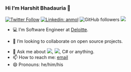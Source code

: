### Hi I’m Harshit Bhadauria 👋


[![Twitter Follow](https://img.shields.io/twitter/follow/iam_hbhadauria?label=Follow)](https://twitter.com/intent/follow?screen_name=iam_hbhadauria)
[![Linkedin: anmol](https://img.shields.io/badge/-harshitbhadauria-blue?style=flat-square&logo=Linkedin&logoColor=white&link=https://www.linkedin.com/in/harshitbhadauria/)](https://www.linkedin.com/in/harshitbhadauria/)
![GitHub followers](https://img.shields.io/github/followers/hbhadauria?label=Follow&style=social)
![](https://visitor-badge.glitch.me/badge?page_id=hbhadauria.hbhadauria)

- :computer: I’m Software Engineer at [Deloitte](https://www2.deloitte.com/in/en.html).
<!-- - 🌱 I’m currently learning backend, cloud tech stack and related stuff. -->
- 👯 I’m looking to collaborate on open source projects.
<!-- - 🤔 I’m looking for help with ... -->
- 💬 Ask me about ![](https://img.shields.io/badge/Xamarin-3498DB?style=for-the-badge&logo=xamarin&logoColor=white), ![](https://img.shields.io/badge/.NET-512BD4?style=for-the-badge&logo=dotnet&logoColor=white), C# or anything.
- 📫 How to reach me: [email](mailto:harshitbhadauria@gmail.com)
- 😄 Pronouns: he/him/his
<!-- - ⚡ Fun fact: ... -->

